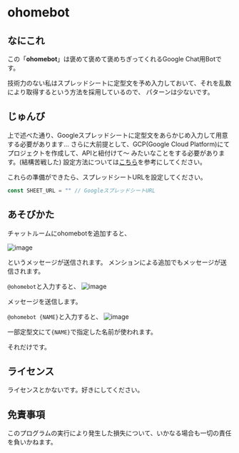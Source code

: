 # ohomebot

## なにこれ

この「**ohomebot**」は褒めて褒めて褒めちぎってくれるGoogle Chat用Botです。

技術力のない私はスプレッドシートに定型文を予め入力しておいて、それを乱数により取得するという方法を採用しているので、
パターンは少ないです。

## じゅんび

上で述べた通り、Googleスプレッドシートに定型文をあらかじめ入力して用意する必要があります...
さらに大前提として、GCP(Google Cloud Platform)にてプロジェクトを作成して、APIと紐付けて～
みたいなことをする必要があります。(結構苦戦した)
設定方法については[こちら](https://qiita.com/hima_zin331/items/31ee93fde98cee7c7728)を参考にしてください。

これらの準備ができたら、スプレッドシートURLを設定してください。
```javascript
const SHEET_URL = "" // GoogleスプレッドシートURL
```

## あそびかた

チャットルームにohomebotを追加すると、

![image](https://user-images.githubusercontent.com/63523973/87612389-60dd2d00-c745-11ea-82f4-ae1b3f0d32f7.png)

というメッセージが送信されます。
メンションによる追加でもメッセージが送信されます。

`@ohomebot`と入力すると、
![image](https://user-images.githubusercontent.com/63523973/87612466-92ee8f00-c745-11ea-8f16-920740c5f768.png)

メッセージを送信します。

`@ohomebot {NAME}`と入力すると、
![image](https://user-images.githubusercontent.com/63523973/87612746-5c654400-c746-11ea-84fc-78893def8888.png)

一部定型文にて`{NAME}`で指定した名前が使われます。

それだけです。

## ライセンス

ライセンスとかないです。好きにしてください。

## 免責事項

このプログラムの実行により発生した損失について、いかなる場合も一切の責任を負いかねます。
